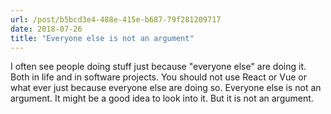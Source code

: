 ```yaml
---
url: /post/b5bcd3e4-488e-415e-b687-79f281209717
date: 2018-07-26
title: "Everyone else is not an argument"
---
```


I often see people doing stuff just because "everyone else" are doing it. Both in life and in software projects. You should not use React or Vue or what ever just because everyone else are doing so. Everyone else is not an argument. It might be a good idea to look into it. But it is not an argument.